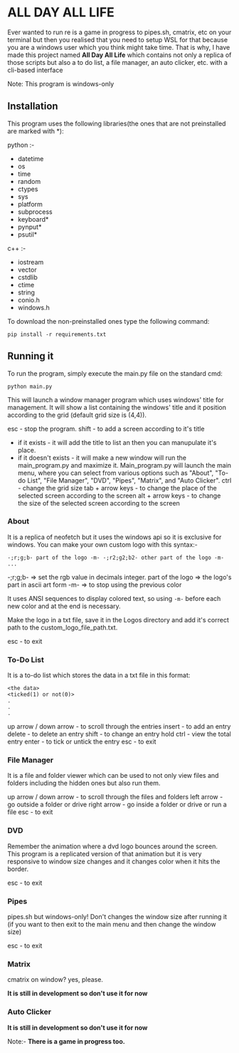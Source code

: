 # ALL DAY ALL LIFE
Ever wanted to run re is a game in progress to pipes.sh, cmatrix, etc on your terminal but then you realised that you need to setup WSL for that because you are a windows user which you think might take time. That is why, I have made this project named **All Day All Life** which contains not only a replica of those scripts but also a to do list, a file manager, an auto clicker, etc. with a cli-based interface

Note: This program is windows-only

## Installation
This program uses the following libraries(the ones that are not preinstalled are marked with *):

python :-

- datetime
- os
- time
- random
- ctypes
- sys
- platform
- subprocess
- keyboard*
- pynput*
- psutil*

c++ :-

- iostream
- vector
- cstdlib
- ctime
- string
- conio.h
- windows.h

To download the non-preinstalled ones type the following command:

```pip install -r requirements.txt```

## Running it
To run the program, simply execute the main.py file on the standard cmd:

```python main.py```

This will launch a window manager program which uses windows' title for management.
It will show a list containing the windows' title and it position according to the grid (default grid size is (4,4)).

esc - stop the program.
shift - to add a screen according to it's title
- if it exists - it will add the title to list an then you can manupulate it's place.
- if it doesn't exists - it will make a new window will run the main_program.py and maximize it.
Main_program.py will launch the main menu, where you can select from various options such as "About", "To-do List",  "File Manager", "DVD", "Pipes", "Matrix", and "Auto Clicker".
ctrl - change the grid size
tab + arrow keys - to change the place of the selected screen according to the screen
alt + arrow keys - to change the size of the selected screen according to the screen

### About
It is a replica of neofetch but it uses the windows api so it is exclusive for windows.
You can make your own custom logo with this syntax:-

```-;r;g;b- part of the logo -m- -;r2;g2;b2- other part of the logo -m- ...```

-;r;g;b- => set the rgb value in decimals integer.
part of the logo => the logo's part in ascii art form
-m- => to stop using the previous color

It uses ANSI sequences to display colored text, so using ```-m-``` before each new color and at the end is necessary.

Make the logo in a txt file, save it in the Logos directory and add it's correct path to the custom_logo_file_path.txt.

esc - to exit

### To-Do List
It is a to-do list which stores the data in a txt file in this format:

```
<the data>
<ticked(1) or not(0)>
.
.
.
```

up arrow / down arrow - to scroll through the entries
insert - to add an entry
delete - to delete an entry
shift - to change an entry
hold ctrl - view the total entry
enter - to tick or untick the entry
esc - to exit

### File Manager
It is a file and folder viewer which can be used to not only view files and folders including the hidden ones but also run them.

up arrow / down arrow - to scroll through the files and folders
left arrow - go outside a folder or drive
right arrow - go inside a folder or drive or run a file
esc - to exit

### DVD
Remember the animation where a dvd logo bounces around the screen. This program is a replicated version of that animation but it is very responsive to window size changes and it changes color when it hits the border.

esc - to exit

### Pipes
pipes.sh but windows-only!
Don't changes the window size after running it (if you want to then exit to the main menu and then change the window size)

esc - to exit
### Matrix
cmatrix on window? yes, please.

**It is still in development so don't use it for now**

### Auto Clicker
**It is still in development so don't use it for now**

Note:- **There is a game in progress too.**